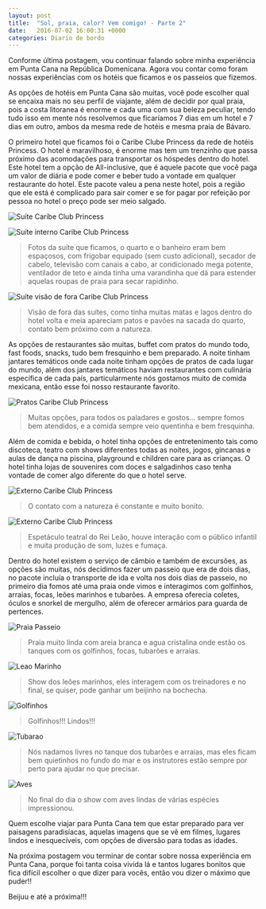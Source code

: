 ```yaml
---
layout: post
title:  "Sol, praia, calor? Vem comigo! - Parte 2"
date:   2016-07-02 16:00:31 +0000
categories: Diario de bordo
---
```



Conforme última postagem, vou continuar falando sobre minha experiência em Punta Cana na República Domenicana. Agora vou contar como foram nossas experiências com os hotéis que ficamos e os passeios que fizemos.

As opções de hotéis em Punta Cana são muitas, você pode escolher qual se encaixa mais no seu perfil de viajante, além de decidir por qual praia, pois a costa litoranea é enorme e cada uma com sua beleza peculiar, tendo tudo isso em mente nós resolvemos que ficaríamos 7 dias em um hotel e 7 dias em outro, ambos da mesma rede de hotéis e mesma praia de Bávaro.

O primeiro hotel que ficamos foi o Caribe Clube Princess da rede de hotéis Princess. O hotel é maravilhoso, é enorme mas tem um trenzinho que passa próximo das acomodações para transportar os hóspedes dentro do hotel. Este hotel tem a opção de All-inclusive, que é aquele pacote que você paga um valor de diária e pode comer e beber tudo a vontade em qualquer restaurante do hotel. Este pacote valeu a pena neste hotel, pois a região que ele está é complicado para sair comer e se for pagar por refeição por pessoa no hotel o preço pode ser meio salgado.

![Suíte Caribe Club Princess](http://www.viajandonasferias.com.br/imagens/post3/caribe.jpg)


![Suíte interno Caribe Club Princess](http://www.viajandonasferias.com.br/imagens/post3/caribe2.jpg)
> Fotos da suíte que ficamos, o quarto e o banheiro eram bem espaçosos, com frigobar equipado (sem custo adicional), secador de cabelo, televisão com canais a cabo, ar condicionado mega potente, ventilador de teto e ainda tinha uma varandinha que dá para estender aquelas roupas de praia para secar rapidinho.

![Suíte visão de fora Caribe Club Princess](http://www.viajandonasferias.com.br/imagens/post3/caribe3.jpg)
> Visão de fora das suítes, como tinha muitas matas e lagos dentro do hotel volta e meia apareciam patos e pavões na sacada do quarto, contato bem próximo com a natureza.

As opções de restaurantes são muitas,  buffet com pratos do mundo todo, fast foods, snacks, tudo bem fresquinho e bem preparado. A noite tinham jantares temáticos onde cada noite tinham opções de pratos de cada lugar do mundo, além dos jantares temáticos haviam restaurantes com culinária específica de cada país, particularmente nós gostamos muito de comida mexicana, então esse foi nosso restaurante favorito.

![Pratos Caribe Club Princess](http://www.viajandonasferias.com.br/imagens/post3/comida.jpg)
> Muitas opções, para todos os paladares e gostos... sempre fomos bem atendidos, e a comida sempre veio quentinha e bem fresquinha.

Além de comida e bebida, o hotel tinha opções de entretenimento tais como discoteca, teatro com shows diferentes todas as noites, jogos, gincanas e aulas de dança na piscina, playground e children care para as crianças. O hotel tinha lojas de souvenires com doces e salgadinhos caso tenha vontade de comer algo diferente do que o hotel serve.

![Externo Caribe Club Princess](http://www.viajandonasferias.com.br/imagens/post3/hotel.jpg)
> O contato com a natureza é constante e muito bonito.

![Externo Caribe Club Princess](http://www.viajandonasferias.com.br/imagens/post3/hotel2.jpg)
> Espetáculo teatral do Rei Leão, houve interação com o público infantil  e muita produção de som, luzes e fumaça. 

Dentro do hotel existem o serviço de câmbio e também de excursões, as opções são muitas, nós decidimos fazer um passeio que era de dois dias, no pacote incluía o transporte de ida e volta nos dois dias de passeio, no primeiro dia fomos até uma praia onde vimos e interagimos com golfinhos, arraias, focas, leões marinhos e tubarões. A empresa oferecia coletes, óculos e snorkel de mergulho, além de oferecer armários para guarda de pertences.

![Praia Passeio](http://www.viajandonasferias.com.br/imagens/post3/praiapasseio.jpg)
> Praia muito linda com areia branca e agua cristalina onde estão os tanques com os golfinhos, focas, tubarões e arraias.

![Leao Marinho](http://www.viajandonasferias.com.br/imagens/post3/leaomarinho.jpg)
> Show dos leões marinhos, eles interagem com os treinadores e no final, se quiser, pode ganhar um beijinho na bochecha.

![Golfinhos](http://www.viajandonasferias.com.br/imagens/post3/golfinho.jpg)
> Golfinhos!!! Lindos!!!

![Tubarao](http://www.viajandonasferias.com.br/imagens/post3/tubarao.jpg)
> Nós nadamos livres no tanque dos tubarões e arraias, mas eles ficam bem quietinhos no fundo do mar e os instrutores estão sempre por perto para ajudar no que precisar.

![Aves](http://www.viajandonasferias.com.br/imagens/post3/cctua.jpg)
> No final do dia o show com aves lindas de várias espécies impressionou.

Quem escolhe viajar para Punta Cana tem que estar preparado para ver paisagens paradisíacas, aquelas imagens que se vê em filmes, lugares lindos e inesquecíveis, com opções de diversão para todas as idades. 

Na próxima postagem vou terminar de contar sobre nossa experiência em Punta Cana, porque foi tanta coisa vivida lá e tantos lugares bonitos que fica difícil escolher o que dizer para vocês, então vou dizer o máximo que puder!!


Beijuu e até a próxima!!!
